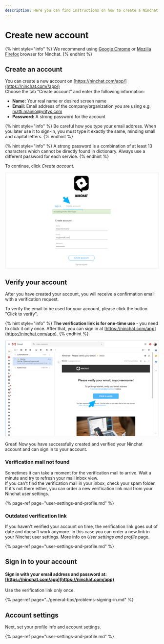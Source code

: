 ```yaml
---
description: Here you can find instructions on how to create a Ninchat account.
---
```


# Create new account

{% hint style="info" %}
We recommend using [Google Chrome](https://www.google.com/chrome/) or [Mozilla Firefox](https://www.mozilla.org/en-US/firefox/new/) browser for Ninchat.
{% endhint %}

## **Create an account**

You can create a new account on [https://ninchat.com/app/](https://ninchat.com//app/)   
Choose the tab "Create account" and enter the following information:

* **Name:** Your real name or desired screen name
* **Email:** Email address of the company/organization you are using e.g. matti.mainio@yritys.com
* **Password:** A strong password for the account

{% hint style="info" %}
Be careful how you type your email address. When you later use it to sign-in, you must type it exactly the same, minding small and capital letters.
{% endhint %}

{% hint style="info" %}
A strong password is a combination of at least 13 characters which cannot be directly found in dictionary. Always use a different password for each service.
{% endhint %}

To continue, click _Create account._

![](../.gitbook/assets/invite-accept-signup.png)

###  <a id="verifying-account"></a>

## Verify your account

After you have created your account, you will receive a confirmation email with a verification request.

To verify the email to be used for your account, please click the button "Click to verify".

{% hint style="info" %}
**The verification link is for one-time use** - you need to click it only once. After that, you can sign in at [https://ninchat.com/app](https://ninchat.com/app).
{% endhint %}

![](../.gitbook/assets/verify.png)

Great! Now you have successfully created and verified your Ninchat account and can sign in to your account.

### Verification mail not found <a id="verification-mail-not-found"></a>

Sometimes it can take a moment for the verification mail to arrive. Wait a minute and try to refresh your mail inbox view.  
If you can't find the verification mail in your inbox, check your spam folder. If it's not there either, you can order a new verification link mail from your Ninchat user settings.

{% page-ref page="user-settings-and-profile.md" %}

### Outdated verification link

If you haven't verified your account on time, the verification link goes out of date and doesn't work anymore. In this case you can order a new link in your Ninchat user settings. More info on _User settings and profile_ page. 

{% page-ref page="user-settings-and-profile.md" %}

## Sign in to your account

#### Sign in with your email address and password at: [https://ninchat.com/app](https://ninchat.com/app)​

Use the verification link only once.

{% page-ref page="../general-tips/problems-signing-in.md" %}

## Account settings

Next, set your profile info and account settings.

{% page-ref page="user-settings-and-profile.md" %}



